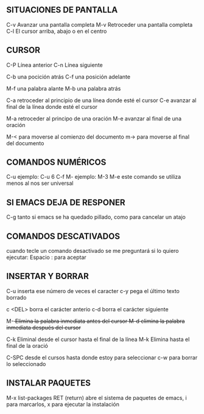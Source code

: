 ## SITUACIONES DE PANTALLA
C-v Avanzar una pantalla completa
M-v Retroceder una pantalla completa
C-l El cursor arriba, abajo o en el centro

## CURSOR
C-P Línea anterior
C-n Línea siguiente

C-b una pocición atrás
C-f una posición adelante

M-f una palabra alante
M-b una palabra atrás

C-a retroceder al principio de una línea donde esté el cursor
C-e avanzar al final de la línea donde esté el cursor

M-a retroceder al principo de una oración
M-e avanzar al final de una oración

M-< para moverse al comienzo del documento
m-> para moverse al final del documento

## COMANDOS NUMÉRICOS
C-u <entero> <comando> ejemplo: C-u 6 C-f
M-<entero> <comando> ejemplo: M-3 M-e este comando se utiliza menos al nos ser universal

## SI EMACS DEJA DE RESPONER

C-g tanto si emacs se ha quedado pillado, como para cancelar un atajo

## COMANDOS DESCATIVADOS

cuando tecle un comando desactivado se me preguntará si lo quiero ejecutar:
Espacio : para aceptar

## INSERTAR Y BORRAR
C-u <entero> <caracter> inserta ese número de veces el caracter 
c\-y pega el último texto borrado

c \<DEL> borra el carácter anterio
c\-d borra el carácter siguiente

M\-<DEL> Elimina la palabra inmediata antes del cursor
M\-d elimina la palabra inmediata después del cursor

C-k Eliminal desde el cursor hasta el final de la línea
M\-k Elimina hasta el final de la oració

C-SPC desde el cursos hasta donde estoy para seleccionar
c\-w para borrar lo seleccionado

## INSTALAR PAQUETES 
M-x list-packages RET (return) abre el sistema de paquetes de emacs, i para marcarlos, x para ejecutar la instalación

